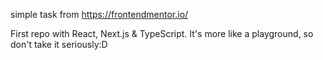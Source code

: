 simple task from https://frontendmentor.io/

First repo with React, Next.js & TypeScript.
It's more like a playground, so don't take it seriously:D
